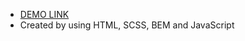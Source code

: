 - [DEMO LINK](https://antonyegorov.github.io/creative-bakery/)
- Created by using HTML, SCSS, BEM and JavaScript
